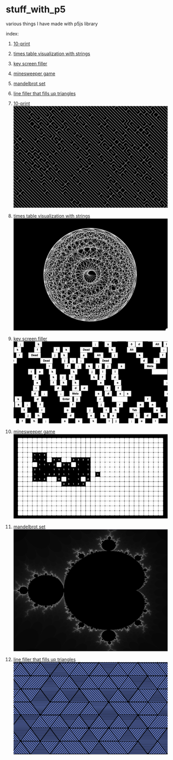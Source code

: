 # stuff_with_p5
various things I have made with p5js library


index:

1. [10-print](1_10print)
2. [times table visualization with strings](2_cardioid_times_tables)
3. [key screen filler](3_key_filler)
4. [minesweeper game](4_minesweeper)
5. [mandelbrot set](5_mandelbrot_set)
6. [line filler that fills up triangles](6_line_triangle_filler)


1. [10-print](1_10print)
![10 print](./images/10print.png)
2. [times table visualization with strings](2_cardioid_times_tables)
![10 print](./images/cardioid.png)
3. [key screen filler](3_key_filler)
![10 print](./images/keyfiller.png)
4. [minesweeper game](4_minesweeper)
![10 print](./images/minesweeper.png)
5. [mandelbrot set](5_mandelbrot_set)
![10 print](./images/mandelbrot.png)
6. [line filler that fills up triangles](6_line_triangle_filler)
![10 print](./images/triangle.png)
